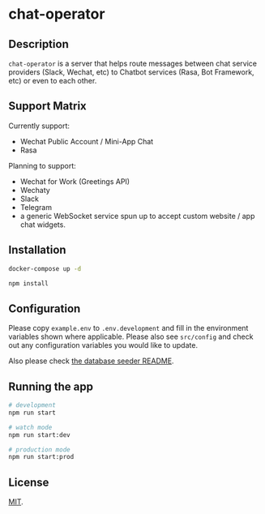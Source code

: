 # chat-operator

## Description

`chat-operator` is a server that helps route messages between chat service providers (Slack, Wechat, etc) to Chatbot services (Rasa, Bot Framework, etc) or even to each other.

## Support Matrix

Currently support:

- Wechat Public Account / Mini-App Chat
- Rasa

Planning to support:

- Wechat for Work (Greetings API)
- Wechaty
- Slack
- Telegram
- a generic WebSocket service spun up to accept custom website / app chat widgets.

## Installation

```bash
docker-compose up -d

npm install
```

## Configuration

Please copy `example.env` to `.env.development` and fill in the environment variables shown where applicable. Please also see `src/config` and check out any configuration variables you would like to update.

Also please check [the database seeder README](src/seeds/README.md).

## Running the app

```bash
# development
npm run start

# watch mode
npm run start:dev

# production mode
npm run start:prod
```

<!--
## Test

```bash
# unit tests
npm run test

# e2e tests
npm run test:e2e

# test coverage
npm run test:cov
```
-->

## License

[MIT](LICENSE).
